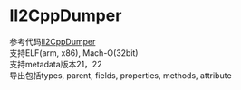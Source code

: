 # Il2CppDumper
参考代码[Il2CppDumper](https://github.com/Jumboperson/Il2CppDumper)  
支持ELF(arm, x86), Mach-O(32bit)  
支持metadata版本21，22  
导出包括types, parent, fields, properties, methods, attribute  
